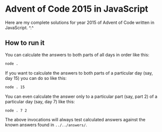 # Advent of Code 2015 in JavaScript

Here are my complete solutions for year 2015 of Advent of Code written in JavaScript. ^.^

## How to run it

You can calculate the answers to both parts of all days in order like this:
```bash
node .
```

If you want to calculate the answers to both parts of a particular day (say, day 15) you can do so like this:
```bash
node . 15
```

You can even calculate the answer only to a particular part (say, part 2) of a particular day (say, day 7) like this:
```bash
node . 7 2
```

The above invocations will always test calculated answers against the known answers found in `../../answers/`.
